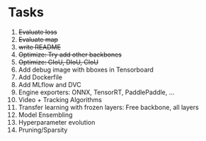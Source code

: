 # Tasks
1. <del>Evaluate loss
2. <del>Evaluate map
3. <del>write README
4. <del>Optimize: Try add other backbones
5. <del>Optimize: GIoU, DIoU, CIoU
6. Add debug image with bboxes in Tensorboard
7. Add Dockerfile
8. Add MLflow and DVC
9. Engine exporters: ONNX, TensorRT, PaddlePaddle, ...
10. Video + Tracking Algorithms
11. Transfer learning with frozen layers: Free backbone, all layers
12. Model Ensembling
13. Hyperparameter evolution
14. Pruning/Sparsity
